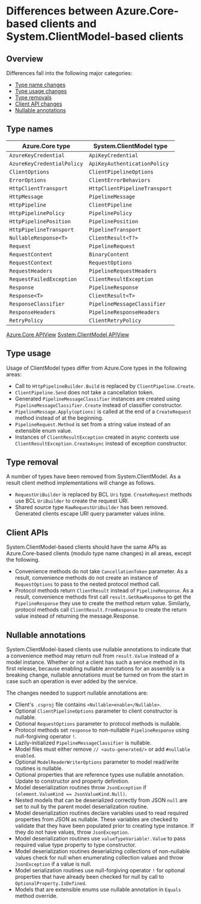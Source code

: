 # Differences between Azure.Core-based clients and System.ClientModel-based clients

## Overview

Differences fall into the following major categories:

- [Type name changes](#type-names)
- [Type usage changes](#type-usage)
- [Type removals](#type-removal)
- [Client API changes](#client-apis)
- [Nullable annotations](#nullable-annotations)

## Type names

| Azure.Core type | System.ClientModel type |
| ------------- | ------------- |
| `AzureKeyCredential` | `ApiKeyCredential` |
| `AzureKeyCredentialPolicy` | `ApiKeyAuthenticationPolicy` |
| `ClientOptions` | `ClientPipelineOptions` |
| `ErrorOptions` | `ClientErrorBehaviors` |
| `HttpClientTransport` | `HttpClientPipelineTransport` |
| `HttpMessage` | `PipelineMessage` |
| `HttpPipeline` | `ClientPipeline` |
| `HttpPipelinePolicy` | `PipelinePolicy` |
| `HttpPipelinePosition` | `PipelinePosition` |
| `HttpPipelineTransport` | `PipelineTransport` |
| `NullableResponse<T>` | `ClientResult<T?>` |
| `Request` | `PipelineRequest` |
| `RequestContent` | `BinaryContent` |
| `RequestContext` | `RequestOptions` |
| `RequestHeaders` | `PipelineRequestHeaders` |
| `RequestFailedException` | `ClientResultException` |
| `Response` | `PipelineResponse` |
| `Response<T>` | `ClientResult<T>` |
| `ResponseClassifier` | `PipelineMessageClassifier` |
| `ResponseHeaders` | `PipelineResponseHeaders` |
| `RetryPolicy` | `ClientRetryPolicy` |

[Azure.Core APIView](https://apiview.dev/Assemblies/Review/ba87b735158144eea6cabe21a2c58dde)
[System.ClientModel APIView](https://apiview.dev/Assemblies/Review/1b123e7a51d44ebe945f0212ee039c65)

## Type usage

Usage of ClientModel types differ from Azure.Core types in the following areas:

- Call to `HttpPipelineBuilder.Build` is replaced by `ClientPipeline.Create`.
- `ClientPipeline.Send` does not take a cancellation token.
- Generated `PipelineMessageClassifier` instances are created using `PipelineMessageClassifier.Create` instead of classifier constructor.
- `PipelineMessage.Apply(options)` is called at the end of a `CreateRequest` method instead of at the beginning.
- `PipelineRequest.Method` is set from a string value instead of an extensible enum value.
- Instances of `ClientResultException` created in async contexts use `ClientResultException.CreateAsync` instead of exception constructor.

## Type removal

A number of types have been removed from System.ClientModel.  As a result client method implementations will change as follows.

- `RequestUriBuilder` is replaced by BCL `Uri` type.  `CreateRequest` methods use BCL `UriBuilder` to create the request URI.
- Shared source type `RawRequestUriBuilder` has been removed.  Generated clients escape URI query parameter values inline.

## Client APIs

System.ClientModel-based clients should have the same APIs as Azure.Core-based clients (modulo type name changes) in all areas, except the following.

- Convenience methods do not take `CancellationToken` parameter.  As a result, convenience methods do not create an instance of `RequestOptions` to pass to the nested protocol method call.
- Protocol methods return `ClientResult` instead of `PipelineResponse`.  As a result, convenience methods first call `result.GetRawResponse` to get the `PipelineResponse` they use to create the method return value.  Similarly, protocol methods call `ClientResult.FromResponse` to create the return value instead of returning the message.Response.

## Nullable annotations

System.ClientModel-based clients use nullable annotations to indicate that a convenience method may return null from `result.Value` instead of a model instance.  Whether or not a client has such a service method in its first release, because enabling nullable annotations for an assembly is a breaking change, nullable annotations must be turned on from the start in case such an operation is ever added by the service.

The changes needed to support nullable annotations are:

- Client's `.csproj` file contains `<Nullable>enable</Nullable>`.
- Optional `ClientPipelineOptions` parameter to client constructor is nullable.
- Optional `RequestOptions` parameter to protocol methods is nullable.
- Protocol methods set `response` to non-nullable `PipelineResponse` using null-forgiving operator `!`.
- Lazily-initialized `PipelineMessageClassifier` is nullable.
- Model files must either remove `// <auto-generated/>` or add `#nullable enabled`.
- Optional `ModelReaderWriterOptions` parameter to model read/write routines is nullable.
- Optional properties that are reference types use nullable annotation.  Update to constructor and property definition.
- Model deserialization routines throw `JsonException` if `(element.ValueKind == JsonValueKind.Null)`.
- Nested models that can be deserialized correctly from JSON `null` are set to null by the parent model deserialization routine.
- Model deserialization routines declare variables used to read required properties from JSON as nullable.  These variables are checked to validate that they have been populated prior to creating type instance.  If they do not have values, throw `JsonException`.
- Model deserialization routines use `valueTypeVariable!.Value` to pass required value type property to type constructor.
- Model deserialization routines deserializing collections of non-nullable values check for null when enumerating collection values and throw `JsonException` if a value is null.
- Model serialization routines use null-forgiving operator `!` for optional properties that have already been checked for null by call to `OptionalProperty.IsDefined`.
- Models that are extensible enums use nullable annotation in `Equals` method override.

